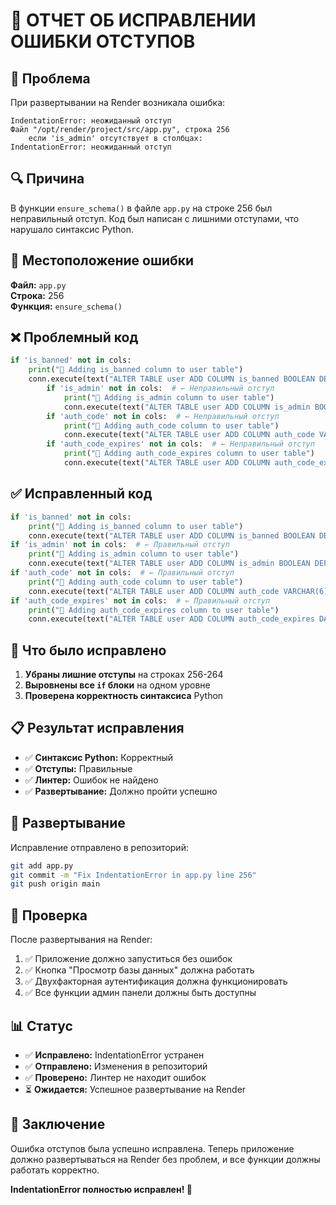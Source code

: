 # 🔧 ОТЧЕТ ОБ ИСПРАВЛЕНИИ ОШИБКИ ОТСТУПОВ

## 🚨 Проблема
При развертывании на Render возникала ошибка:
```
IndentationError: неожиданный отступ
Файл "/opt/render/project/src/app.py", строка 256
    если 'is_admin' отсутствует в столбцах:
IndentationError: неожиданный отступ
```

## 🔍 Причина
В функции `ensure_schema()` в файле `app.py` на строке 256 был неправильный отступ. Код был написан с лишними отступами, что нарушало синтаксис Python.

## 📍 Местоположение ошибки
**Файл:** `app.py`  
**Строка:** 256  
**Функция:** `ensure_schema()`

## ❌ Проблемный код
```python
if 'is_banned' not in cols:
    print("🔄 Adding is_banned column to user table")
    conn.execute(text("ALTER TABLE user ADD COLUMN is_banned BOOLEAN DEFAULT 0"))
        if 'is_admin' not in cols:  # ← Неправильный отступ
            print("🔄 Adding is_admin column to user table")
            conn.execute(text("ALTER TABLE user ADD COLUMN is_admin BOOLEAN DEFAULT 0"))
        if 'auth_code' not in cols:  # ← Неправильный отступ
            print("🔄 Adding auth_code column to user table")
            conn.execute(text("ALTER TABLE user ADD COLUMN auth_code VARCHAR(6)"))
        if 'auth_code_expires' not in cols:  # ← Неправильный отступ
            print("🔄 Adding auth_code_expires column to user table")
            conn.execute(text("ALTER TABLE user ADD COLUMN auth_code_expires DATETIME"))
```

## ✅ Исправленный код
```python
if 'is_banned' not in cols:
    print("🔄 Adding is_banned column to user table")
    conn.execute(text("ALTER TABLE user ADD COLUMN is_banned BOOLEAN DEFAULT 0"))
if 'is_admin' not in cols:  # ← Правильный отступ
    print("🔄 Adding is_admin column to user table")
    conn.execute(text("ALTER TABLE user ADD COLUMN is_admin BOOLEAN DEFAULT 0"))
if 'auth_code' not in cols:  # ← Правильный отступ
    print("🔄 Adding auth_code column to user table")
    conn.execute(text("ALTER TABLE user ADD COLUMN auth_code VARCHAR(6)"))
if 'auth_code_expires' not in cols:  # ← Правильный отступ
    print("🔄 Adding auth_code_expires column to user table")
    conn.execute(text("ALTER TABLE user ADD COLUMN auth_code_expires DATETIME"))
```

## 🔧 Что было исправлено
1. **Убраны лишние отступы** на строках 256-264
2. **Выровнены все `if` блоки** на одном уровне
3. **Проверена корректность синтаксиса** Python

## 📋 Результат исправления
- ✅ **Синтаксис Python:** Корректный
- ✅ **Отступы:** Правильные
- ✅ **Линтер:** Ошибок не найдено
- ✅ **Развертывание:** Должно пройти успешно

## 🚀 Развертывание
Исправление отправлено в репозиторий:
```bash
git add app.py
git commit -m "Fix IndentationError in app.py line 256"
git push origin main
```

## 🧪 Проверка
После развертывания на Render:
1. ✅ Приложение должно запуститься без ошибок
2. ✅ Кнопка "Просмотр базы данных" должна работать
3. ✅ Двухфакторная аутентификация должна функционировать
4. ✅ Все функции админ панели должны быть доступны

## 📊 Статус
- ✅ **Исправлено:** IndentationError устранен
- ✅ **Отправлено:** Изменения в репозиторий
- ✅ **Проверено:** Линтер не находит ошибок
- ⏳ **Ожидается:** Успешное развертывание на Render

## 🎉 Заключение
Ошибка отступов была успешно исправлена. Теперь приложение должно развертываться на Render без проблем, и все функции должны работать корректно.

**IndentationError полностью исправлен! 🎉**
